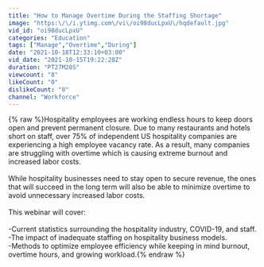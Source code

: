 ```yaml
---
title: "How to Manage Overtime During the Staffing Shortage"
image: "https:\/\/i.ytimg.com\/vi\/oi98ducLpxU\/hqdefault.jpg"
vid_id: "oi98ducLpxU"
categories: "Education"
tags: ["Manage","Overtime","During"]
date: "2021-10-18T12:33:10+03:00"
vid_date: "2021-10-15T19:22:28Z"
duration: "PT27M20S"
viewcount: "8"
likeCount: "0"
dislikeCount: "0"
channel: "Workforce"
---
```

{% raw %}Hospitality employees are working endless hours to keep doors open and prevent permanent closure. Due to many restaurants and hotels short on staff, over 75% of independent US hospitality companies are experiencing a high employee vacancy rate. As a result, many companies are struggling with overtime which is causing extreme burnout and increased labor costs.<br /><br />While hospitality businesses need to stay open to secure revenue, the ones that will succeed in the long term will also be able to minimize overtime to avoid unnecessary increased labor costs.<br /><br />This webinar will cover:<br /><br />-Current statistics surrounding the hospitality industry, COVID-19, and staff.<br />-The impact of inadequate staffing on hospitality business models.<br />-Methods to optimize employee efficiency while keeping in mind burnout,<br /> overtime hours, and growing workload.{% endraw %}
